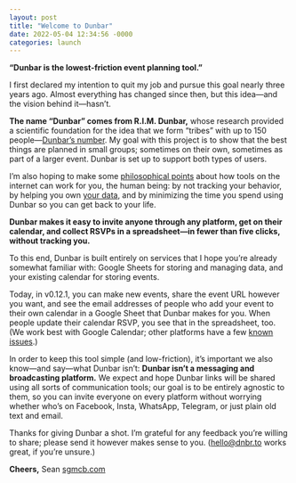 ```yaml
---
layout: post
title: "Welcome to Dunbar"
date: 2022-05-04 12:34:56 -0000
categories: launch
---
```


**“Dunbar is the lowest-friction event planning tool.”**

I first declared my intention to quit my job and pursue this goal nearly three years ago. Almost everything has changed since then, but this idea—and the vision behind it—hasn’t.

**The name “Dunbar” comes from R.I.M. Dunbar,** whose research provided a scientific foundation for the idea that we form “tribes” with up to 150 people—[Dunbar’s number](https://en.wikipedia.org/wiki/Dunbar%27s_number). My goal with this project is to show that the best things are planned in small groups; sometimes on their own, sometimes as part of a larger event. Dunbar is set up to support both types of users.

I’m also hoping to make some [philosophical points](https://docs.google.com/document/d/1aKSOiErscSbkIr3VuKSTfV8tqntf15ZjN1666paReMQ/view#heading=h.k4q5xo9c02c) about how tools on the internet can work for you, the human being: by not tracking your behavior, by helping you own [your data](http://dnbr.to/cookies), and by minimizing the time you spend using Dunbar so you can get back to your life.

**Dunbar makes it easy to invite anyone through any platform, get on their calendar, and collect RSVPs in a spreadsheet—in fewer than five clicks, without tracking you.**

To this end, Dunbar is built entirely on services that I hope you’re already somewhat familiar with: Google Sheets for storing and managing data, and your existing calendar for storing events.

Today, in v0.12.1, you can make new events, share the event URL however you want, and see the email addresses of people who add your event to their own calendar in a Google Sheet that Dunbar makes for you. When people update their calendar RSVP, you see that in the spreadsheet, too. (We work best with Google Calendar; other platforms have a few [known issues](http://dnbr.to/help).)

In order to keep this tool simple (and low-friction), it’s important we also know—and say—what Dunbar isn’t: **Dunbar isn’t a messaging and broadcasting platform.** We expect and hope Dunbar links will be shared using all sorts of communication tools; our goal is to be entirely agnostic to them, so you can invite everyone on every platform without worrying whether who’s on Facebook, Insta, WhatsApp, Telegram, or just plain old text and email.

Thanks for giving Dunbar a shot. I’m grateful for any feedback you’re willing to share; please send it however makes sense to you. (hello@dnbr.to works great, if you’re unsure.)

**Cheers,**
Sean
[sgmcb.com](sgmcb.com)
